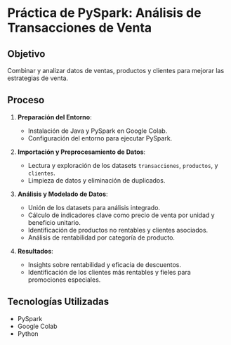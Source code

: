 # Práctica de PySpark: Análisis de Transacciones de Venta

## Objetivo 

Combinar y analizar datos de ventas, productos y clientes para mejorar las estrategias de venta.

## Proceso

1. **Preparación del Entorno**:
   - Instalación de Java y PySpark en Google Colab.
   - Configuración del entorno para ejecutar PySpark.

2. **Importación y Preprocesamiento de Datos**:
   - Lectura y exploración de los datasets `transacciones`, `productos`, y `clientes`.
   - Limpieza de datos y eliminación de duplicados.

3. **Análisis y Modelado de Datos**:
   - Unión de los datasets para análisis integrado.
   - Cálculo de indicadores clave como precio de venta por unidad y beneficio unitario.
   - Identificación de productos no rentables y clientes asociados.
   - Análisis de rentabilidad por categoría de producto.

4. **Resultados**:
   - Insights sobre rentabilidad y eficacia de descuentos.
   - Identificación de los clientes más rentables y fieles para promociones especiales.

## Tecnologías Utilizadas

- PySpark
- Google Colab
- Python

